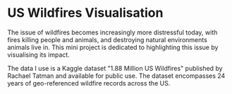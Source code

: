 # US Wildfires Visualisation

The issue of wildfires becomes increasingly more distressful today, with fires killing people and animals, and
destroying natural environments animals live in. This mini project is dedicated to highlighting this issue by
visualising its impact.

The data I use is a Kaggle dataset "1.88 Million US Wildfires" published by Rachael Tatman and available for public use.
The dataset encompasses 24 years of geo-referenced wildfire records across the US.